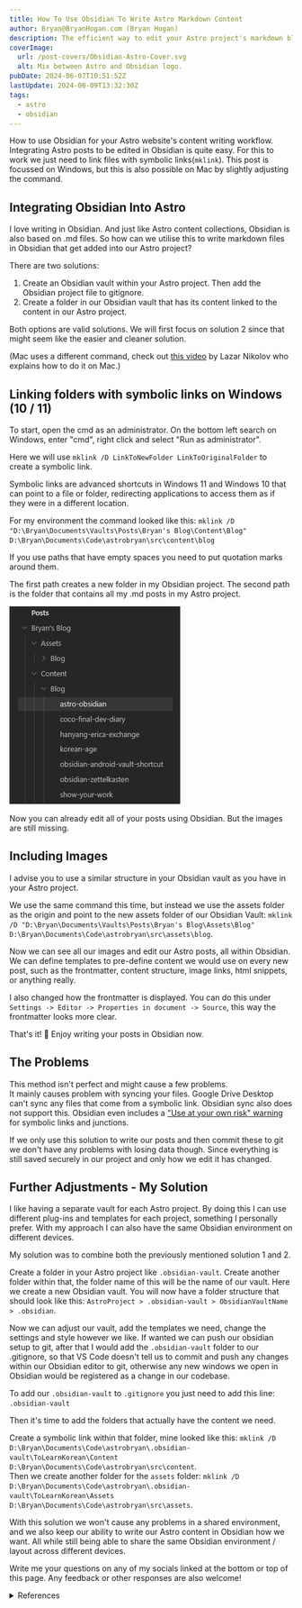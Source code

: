 ```yaml
---
title: How To Use Obsidian To Write Astro Markdown Content
author: Bryan@BryanHogan.com (Bryan Hogan)
description: The efficient way to edit your Astro project's markdown blog posts with Obsidian.
coverImage:
  url: /post-covers/Obsidian-Astro-Cover.svg
  alt: Mix between Astro and Obsidian logo.
pubDate: 2024-06-07T10:51:52Z
lastUpdate: 2024-06-09T13:32:30Z
tags:
  - astro
  - obsidian
---
```


How to use Obsidian for your Astro website's content writing workflow.  
Integrating Astro posts to be edited in Obsidian is quite easy. For this to work we just need to link files with symbolic links(`mklink`). This post is focussed on Windows, but this is also possible on Mac by slightly adjusting the command.

## Integrating Obsidian Into Astro

I love writing in Obsidian. And just like Astro content collections, Obsidian is also based on .md files. So how can we utilise this to write markdown files in Obsidian that get added into our Astro project?

There are two solutions:
1. Create an Obsidian vault within your Astro project. Then add the Obsidian project file to gitignore.
2. Create a folder in our Obsidian vault that has its content linked to the content in our Astro project.

Both options are valid solutions. We will first focus on solution 2 since that might seem like the easier and cleaner solution.

(Mac uses a different command, check out [this video](https://youtu.be/dz3GOp4hN50) by Lazar Nikolov who explains how to do it on Mac.)

## Linking folders with symbolic links on Windows (10 / 11)
To start, open the cmd as an administrator. On the bottom left search on Windows, enter "cmd", right click and select "Run as administrator".

Here we will use `mklink /D LinkToNewFolder LinkToOriginalFolder` to create a symbolic link.

Symbolic links are advanced shortcuts in Windows 11 and Windows 10 that can point to a file or folder, redirecting applications to access them as if they were in a different location.

For my environment the command looked like this: `mklink /D "D:\Bryan\Documents\Vaults\Posts\Bryan's Blog\Content\Blog" D:\Bryan\Documents\Code\astrobryan\src\content\blog`

If you use paths that have empty spaces you need to put quotation marks around them.

The first path creates a new folder in my Obsidian project. The second path is the folder that contains all my .md posts in my Astro project.

![Obsidian Vault example.](../../assets/blog/Obsidian-Astro-Linking-Vault-Example.png)

Now you can already edit all of your posts using Obsidian. But the images are still missing.

## Including Images
I advise you to use a similar structure in your Obsidian vault as you have in your Astro project.

We use the same command this time, but instead we use the assets folder as the origin and point to the new assets folder of our Obsidian Vault: `mklink /D "D:\Bryan\Documents\Vaults\Posts\Bryan's Blog\Assets\Blog" D:\Bryan\Documents\Code\astrobryan\src\assets\blog`.

Now we can see all our images and edit our Astro posts, all within Obsidian. We can define templates to pre-define content we would use on every new post, such as the frontmatter, content structure, image links, html snippets, or anything really.

I also changed how the frontmatter is displayed. You can do this under `Settings -> Editor -> Properties in document -> Source`, this way the frontmatter looks more clear.

That's it! 🎉 Enjoy writing your posts in Obsidian now.

## The Problems
This method isn't perfect and might cause a few problems.  
It mainly causes problem with syncing your files. Google Drive Desktop can't sync any files that come from a symbolic link. Obsidian sync also does not support this. Obsidian even includes a ["Use at your own risk" warning](https://help.obsidian.md/Files+and+folders/Symbolic+links+and+junctions) for symbolic links and junctions.

If we only use this solution to write our posts and then commit these to git we don't have any problems with losing data though. Since everything is still saved securely in our project and only how we edit it has changed.

## Further Adjustments - My Solution
I like having a separate vault for each Astro project. By doing this I can use different plug-ins and templates for each project, something I personally prefer. With my approach I can also have the same Obsidian environment on different devices.

My solution was to combine both the previously mentioned solution 1 and 2.

Create a folder in your Astro project like `.obsidian-vault`. Create another folder within that, the folder name of this will be the name of our vault. Here we create a new Obsidian vault. You will now have a folder structure that should look like this: `AstroProject > .obsidian-vault > ObsidianVaultName > .obsidian`.

Now we can adjust our vault, add the templates we need, change the settings and style however we like. If wanted we can push our obsidian setup to git, after that I would add the `.obsidian-vault` folder to our .gitignore, so that VS Code doesn't tell us to commit and push any changes within our Obsidian editor to git, otherwise any new windows we open in Obsidian would be registered as a change in our codebase.

To add our `.obsidian-vault` to `.gitignore` you just need to add this line: `.obsidian-vault`

Then it's time to add the folders that actually have the content we need.

Create a symbolic link within that folder, mine looked like this: `mklink /D D:\Bryan\Documents\Code\astrobryan\.obsidian-vault\ToLearnKorean\Content D:\Bryan\Documents\Code\astrobryan\src\content`.  
Then we create another folder for the `assets` folder: `mklink /D D:\Bryan\Documents\Code\astrobryan\.obsidian-vault\ToLearnKorean\Assets D:\Bryan\Documents\Code\astrobryan\src\assets`.

With this solution we won't cause any problems in a shared environment, and we also keep our ability to write our Astro content in Obsidian how we want. All while still being able to share the same Obsidian environment / layout across different devices.

Write me your questions on any of my socials linked at the bottom or top of this page. Any feedback or other responses are also welcome!

<details>
  <summary>References</summary>
  
- Symlinks on Windows explained (also explains differences between `/D`, `/J` and `/H`): https://www.howtogeek.com/16226/complete-guide-to-symbolic-links-symlinks-on-windows-or-linux/
- The post that introduced me to symbolic links: https://www.reddit.com/r/ObsidianMD/comments/1943yza/a_lazy_mans_obsidian_astro_workflow_integration/
  
</details>
